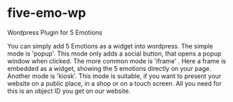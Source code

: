 # five-emo-wp
Wordpress Plugin for 5 Emotions

 You can simply add 5 Emotions as a widget into wordpress.
 The simple mode is 'popup'. This mode only adds a social button,
 that opens a popup window when clicked.
 The more common mode is 'iframe' . Here a frame is embedded as a widget,
 showing the 5 emotions directly on your page.
 Another mode is 'kiosk'. This mode is suitable, if you want to present
 your website on a public place, in a shop or on a touch screen.
 All you need for this is an object ID you get on our website.
